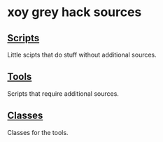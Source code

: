 # xoy grey hack sources

## [Scripts](https://git.ctdo.de/xoy/xoy_greyhack_src/src/branch/main/Scripts)

Little scipts that do stuff without additional sources.

## [Tools](https://git.ctdo.de/xoy/xoy_greyhack_src/src/branch/main/Tools)

Scripts that require additional sources.

## [Classes](https://git.ctdo.de/xoy/xoy_greyhack_src/src/branch/main/Classes)

Classes for the tools.